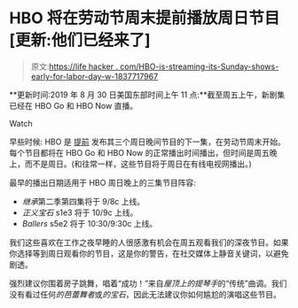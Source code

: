 # HBO 将在劳动节周末提前播放周日节目[更新:他们已经来了]

> 原文:[https://life hacker . com/HBO-is-streaming-its-Sunday-shows-early-for-labor-day-w-1837717967](https://lifehacker.com/hbo-is-streaming-its-sunday-shows-early-for-labor-day-w-1837717967)

**更新时间:2019 年 8 月 30 日美国东部时间上午 11 点:**截至周五上午，新剧集已经在 HBO Go 和 HBO Now 直播。

Watch

早些时候: HBO 是 [提前](https://decider.com/2019/08/29/hbo-succession-righteous-gemstones-ballers-labor-day/) 发布其三个周日晚间节目的下一集，在劳动节周末开始。每个节目都将在 HBO Go 和 HBO Now 的正常播出时间播出，但时间是周五晚上，而不是周日。(和往常一样，这些节目将于周日在有线电视网播出。)

最早的播出日期适用于 HBO 周日晚上的三集节目阵容:

*   *继承*第二季第四集将于 9/8c 上线。
*   *正义宝石* s1e3 将于 10/9c 上线。
*   *Ballers* s5e2 将于 10:30/9:30c 上线。

我们这些喜欢在工作之夜早睡的人很感激有机会在周五观看我们的深夜节目。如果你选择等到周日观看你的节目，这是你的警告，在社交媒体上静音关键词，以避免剧透。

强烈建议你围着房子跳舞，唱着“成功！”来自*屋顶上的提琴手*的“传统”曲调。我们没有看过任何*的芭蕾舞者*或*的宝石*，因此无法建议你如何尴尬的演唱这些节目。